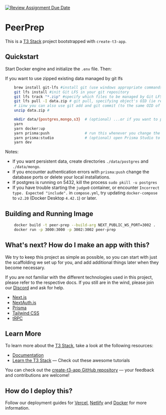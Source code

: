 [![Review Assignment Due Date](https://classroom.github.com/assets/deadline-readme-button-24ddc0f5d75046c5622901739e7c5dd533143b0c8e959d652212380cedb1ea36.svg)](https://classroom.github.com/a/6BOvYMwN)

# PeerPrep

This is a [T3 Stack](https://create.t3.gg/) project bootstrapped with `create-t3-app`.

## Quickstart

Start Docker engine and initialize the `.env` file. Then:

If you want to use zipped existing data managed by git lfs

```bash
    brew install git-lfs #install git (use windows appropriate commands if not mac)
    git lfs install #init Git LFS in your git repository
    git lfs track "*.zip" #specify which files to be managed by Git LFS
    git lfs pull -I data.zip # git pull, specifying object's OID (ie retrieve binary data from Git LFS Object)
    # iinw you can also use git add and git commit (to the same OID of data.zip)
    unzip data.zip #
```

```bash
    mkdir data/{postgres,mongo,s3}  # (optional) ...or if you want to persist new data
    yarn
    yarn docker:up
    yarn prisma:push                # run this whenever you change the schema
    yarn prisma:studio              # (optional) open Prisma Studio to view/edit data
    yarn dev
```

Notes:

- If you want persistent data, create directories `./data/postgres` and `./data/mongo`.
- If you encounter authentication errors with `prisma:push` change the database ports or delete your local installations.
- If postgres is running on 5432, kill the process `sudo pkill -u postgres`
- If you have trouble starting the `judge0` container, or encounter `Incorrect type. Expected "include".` in `compose.yml`, try updating `docker-compose` to `v2.20` (Docker Desktop `4.42.1`) or later.

## Building and Running Image

```bash
    docker build -t peer-prep --build-arg NEXT_PUBLIC_WS_PORT=3002 .
    docker run -p 3000:3000 -p 3002:3002 peer-prep
```

## What's next? How do I make an app with this?

We try to keep this project as simple as possible, so you can start with just the scaffolding we set up for you, and add additional things later when they become necessary.

If you are not familiar with the different technologies used in this project, please refer to the respective docs. If you still are in the wind, please join our [Discord](https://t3.gg/discord) and ask for help.

- [Next.js](https://nextjs.org)
- [NextAuth.js](https://next-auth.js.org)
- [Prisma](https://prisma.io)
- [Tailwind CSS](https://tailwindcss.com)
- [tRPC](https://trpc.io)

## Learn More

To learn more about the [T3 Stack](https://create.t3.gg/), take a look at the following resources:

- [Documentation](https://create.t3.gg/)
- [Learn the T3 Stack](https://create.t3.gg/en/faq#what-learning-resources-are-currently-available) — Check out these awesome tutorials

You can check out the [create-t3-app GitHub repository](https://github.com/t3-oss/create-t3-app) — your feedback and contributions are welcome!

## How do I deploy this?

Follow our deployment guides for [Vercel](https://create.t3.gg/en/deployment/vercel), [Netlify](https://create.t3.gg/en/deployment/netlify) and [Docker](https://create.t3.gg/en/deployment/docker) for more information.
